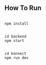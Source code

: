 ## How To Run

```

npm install

```

```

cd backend
npm start

```

```

cd konnect
npm run dev

```